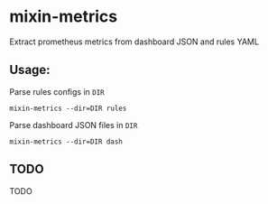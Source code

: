 # mixin-metrics

Extract prometheus metrics from dashboard JSON and rules YAML

## Usage:

Parse rules configs in `DIR`
```
mixin-metrics --dir=DIR rules
```

Parse dashboard JSON files in `DIR`
```
mixin-metrics --dir=DIR dash 
```

## TODO

TODO

